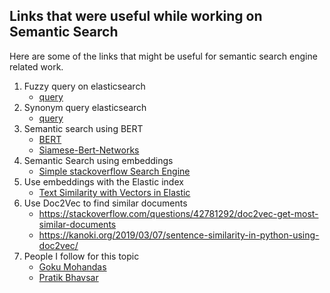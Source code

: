 ## Links that were useful while working on Semantic Search

Here are some of the links that might be useful for semantic search engine related work.

1.  Fuzzy query on elasticsearch
    * [query](https://www.elastic.co/guide/en/elasticsearch/reference/current/query-dsl-fuzzy-query.html)
2.  Synonym query elasticsearch
    * [query](https://www.elastic.co/blog/boosting-the-power-of-elasticsearch-with-synonyms)
3.  Semantic search using BERT
    * [BERT](https://medium.com/@evergreenllc2020/semantic-search-engine-with-s-abbfb3cd9377)
    * [Siamese-Bert-Networks](https://towardsdatascience.com/quick-semantic-search-using-siamese-bert-networks-1052e7b4df1)
4.  Semantic Search using embeddings
    * [Simple stackoverflow Search Engine](https://medium.com/analytics-vidhya/building-a-simple-stack-overflow-search-engine-to-predict-posts-related-to-given-query-post-56b3e508520c)
5.  Use embeddings with the Elastic index
    * [Text Similarity with Vectors in Elastic](https://www.elastic.co/blog/text-similarity-search-with-vectors-in-elasticsearch)
6.  Use Doc2Vec to find similar documents
    * https://stackoverflow.com/questions/42781292/doc2vec-get-most-similar-documents
    * https://kanoki.org/2019/03/07/sentence-similarity-in-python-using-doc2vec/
7.  People I follow for this topic
    * [Goku Mohandas](https://madewithml.com/projects/2025/haystack-neural-question-answering-at-scale/)
    * [Pratik Bhavsar](https://www.pratik.ai/)

